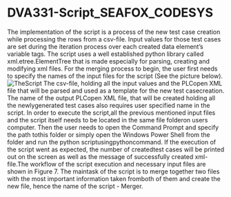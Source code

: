 # DVA331-Script_SEAFOX_CODESYS
The implementation of the script is a process of the  new test case creation while processing the  rows  from  a  csv-file.
Input  values  for  those test cases are set during the iteration process over each created data element’s variable tags. 
The  script uses  a  well  established  python  library  called xml.etree.ElementTree that is made especially for parsing, creating and modifying xml files.  For the merging process to begin, the user first needs to specify the names of the input files for the script (See the picture below). 
![TheScript](https://user-images.githubusercontent.com/48024044/117944797-ebfb6500-b30d-11eb-9460-30f03de20f65.JPG)
The csv-file, holding all the input values and the PLCopen XML file that will be parsed and used as a template for the new test casecreation.  The name of the output PLCopen XML file, that will be created holding all the newlygenerated test cases also requires user specified name in the script.  In order to execute the script,all the previous mentioned input files and the script itself needs to be located in the same file folderon users computer.  Then the user needs to open the Command Prompt and specify the path tothis  folder  or  simply  open  the  Windows  Power  Shell  from  the  folder  and  run  the  python  scriptusingpythoncommand.  If the execution of the script went as expected,  the number of createdtest cases will be printed out on the screen as well as the message of successfully created xml-file.The workflow of the script execution and necessary input files are shown in Figure 7.  The maintask of the script is to merge together two files with the most important information taken fromboth of them and create the new file, hence the name of the script - Merger.  
